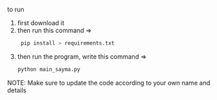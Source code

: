 to run

1. first download it
2. then run this command =>
   ```python
    pip install > requirements.txt
    ```
4. then run the program, write this command =>
    ```python
    python main_sayma.py
    ```

NOTE: Make sure to update the code according to your own name and details
